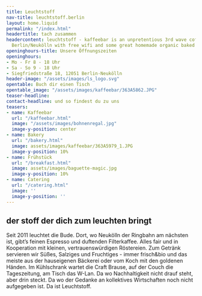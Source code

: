 ```yaml
---
title: Leuchtstoff
nav-title: leuchtstoff.berlin
layout: home.liquid
permalink: "/index.html"
headertitle: tach zusammen
headercontent: leuchtstoff - kaffeebar is an unpretentious 3rd wave coffee shop in
  Berlin/Neukölln with free wifi and some great homemade organic baked goods
openinghours-title: Unsere Öffnungszeiten
openinghours:
- Mo - Fr 8 - 18 Uhr
- Sa - So 9 - 18 Uhr
- Siegfriedstraße 18, 12051 Berlin-Neukölln
header-image: "/assets/images/ls_logo.svg"
opentable: Buch dir einen Tisch
opentable_image: "/assets/images/kaffeebar/363A5862.JPG"
teaser-headline: 
contact-headline: und so findest du zu uns
teasers:
- name: Kaffeebar
  url: "/kaffeebar.html"
  image: "/assets/images/bohnenregal.jpg"
  image-y-position: center
- name: Bakery
  url: "/bakery.html"
  image: assets/images/kaffeebar/363A5979_1.JPG
  image-y-position: 10%
- name: Frühstück
  url: "/breakfast.html"
  image: assets/images/baguette-magic.jpg
  image-y-position: 10%
- name: Catering
  url: "/catering.html"
  image: ''
  image-y-position: ''
---
```

## der stoff der dich zum leuchten bringt

Seit 2011 leuchtet die Bude. Dort, wo Neukölln der Ringbahn am nächsten ist, gibt’s feinen Espresso und duftenden Filterkaffee. Alles fair und in Kooperation mit kleinen, vertrauenswürdigen Röstereien. Zum Getränk servieren wir Süßes, Salziges und Fruchtiges - immer frisch&bio und das meiste aus der hauseigenen Bäckerei oder vom Koch mit den goldenen Händen. Im Kühlschrank wartet die Craft Brause, auf der Couch die Tageszeitung, am Tisch das W-Lan. Da wo Nachhaltigkeit nicht drauf steht, aber drin steckt. Da wo der Gedanke an kollektives Wirtschaften noch nicht aufgegeben ist. Da ist Leuchtstoff.
